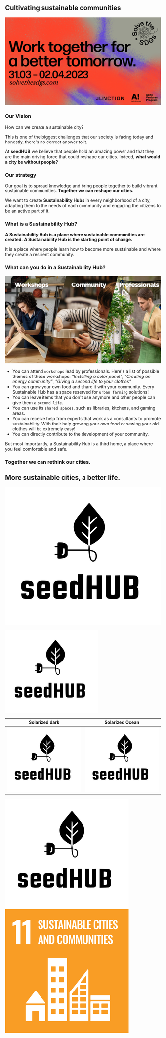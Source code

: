 ## Cultivating sustainable communities
![ima0](/img/img0.png)

### Our Vision

How can we create a sustainable city?

This is one of the biggest challenges that our society is facing today and honestly, there's no correct answer to it.

At **seedHUB** we believe that people hold an amazing power and that they are the main driving force that could reshape our cities. 
Indeed, **what would a city be without people?**

### Our strategy

Our goal is to spread knowledge and bring people together to build vibrant sustainable communities. 
**Together we can reshape our cities.**

We want to create **Sustainability Hubs** in every neighborhood of a city, adapting them to the needs of each community and engaging the citizens to be an active part of it.

### What is a Sustainability Hub?

**A Sustainability Hub is a place where sustainable communities are created.** 
**A Sustainability Hub is the starting point of change.**

It is a place where people learn how to become more sustainable and where they create a resilient community.

### What can you do in a Sustainability Hub?

![ima](/img/Presentation1.png)

- You can attend `workshops` lead by professionals. 
Here's a list of possible themes of these workshops: *"Installing a solar panel"*, *"Creating an energy community"*, *"Giving a second life to your clothes"*
- You can grow your own food and share it with your community. Every Sustainable Hub has a space reserved for `urban farming` solutions!
- You can leave items that you don't use anymore and other people can give them a `second life`.
- You can use its `shared spaces`, such as libraries, kitchens, and gaming areas.
- You can receive help from experts that work as a consultants to promote sustainability. With their help growing your own food or sewing your old clothes will be extremely easy!
- You can directly contribute to the development of your community.

But most importantly, a Sustainability Hub is a third home, a place where you feel comfortable and safe.


### Together we can rethink our cities.

## More sustainable cities, a better life.

![ima](/img/seedHUBe.png)

<img src="/img/seedHUBe.png"  width="60%" height="30%">

Solarized dark             |  Solarized Ocean
:-------------------------:|:-------------------------:
![](/img/seedHUBe.png)  |  ![](/img/seedHUBe.png)


<p float="left">
  <img src="/img/seedHUBe.png" width="400" />
  <img src="/img/sdg11.png" width="400" /> 
</p>